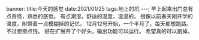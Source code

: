 banner:
title:今天的感觉
date:2021/01/25
tags:地上的坑
---;
早上起来出门总有点奇怪，熟悉的感觉。
有点潮湿，舒适的温度，温温的。
很像以前春天刚开学的温度。附带着一点模糊掉的记忆。
12月12号开始，一个半月了。每天都想跑路。不过想攒点钱。
好在扩展开了个好头，输出功能可以运行。
希望真的可以跑掉。
